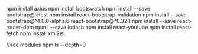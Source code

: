 npm install axios
npm install bootswatch
npm install --save bootstrap@latest
npm install react-bootstrap-validation
npm install --save bootstrap@^4.0.0-alpha.6 react-bootstrap@^0.32.1
npm install --save react-router-dom
npm i --save lodash
npm install react-youtube
npm install react-fetch
npm install xml2js

//see modules
npm ls --depth=0
